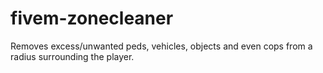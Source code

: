 # fivem-zonecleaner
Removes excess/unwanted peds, vehicles, objects and even cops from a radius surrounding the player.
